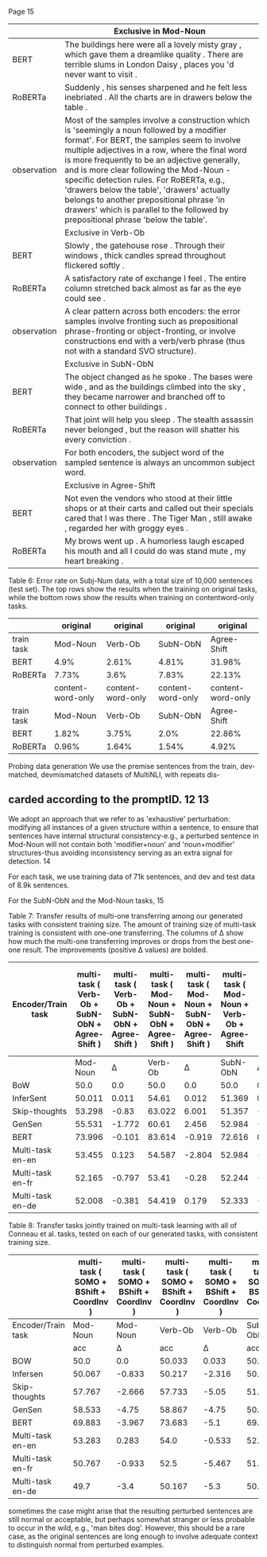 Page 15

|             | Exclusive in Mod-Noun                                                                                                                                                                                                                                                                                                                                                                                                                                                                                                  |
|-------------|------------------------------------------------------------------------------------------------------------------------------------------------------------------------------------------------------------------------------------------------------------------------------------------------------------------------------------------------------------------------------------------------------------------------------------------------------------------------------------------------------------------------|
| BERT        | The buildings here were all a lovely misty gray , which gave them a dreamlike quality . There are terrible slums in London Daisy , places you 'd never want to visit .                                                                                                                                                                                                                                                                                                                                                 |
| RoBERTa     | Suddenly , his senses sharpened and he felt less inebriated . All the charts are in drawers below the table .                                                                                                                                                                                                                                                                                                                                                                                                          |
| observation | Most of the samples involve a construction which is 'seemingly a noun followed by a modifier format'. For BERT, the samples seem to involve multiple adjectives in a row, where the final word is more frequently to be an adjective generally, and is more clear following the Mod-Noun -specific detection rules. For RoBERTa, e.g., 'drawers below the table', 'drawers' actually belongs to another prepositional phrase 'in drawers' which is parallel to the followed by prepositional phrase 'below the table'. |
|             | Exclusive in Verb-Ob                                                                                                                                                                                                                                                                                                                                                                                                                                                                                                   |
| BERT        | Slowly , the gatehouse rose . Through their windows , thick candles spread throughout flickered softly .                                                                                                                                                                                                                                                                                                                                                                                                               |
| RoBERTa     | A satisfactory rate of exchange I feel . The entire column stretched back almost as far as the eye could see .                                                                                                                                                                                                                                                                                                                                                                                                         |
| observation | A clear pattern across both encoders: the error samples involve fronting such as prepositional phrase-fronting or object-fronting, or involve constructions end with a verb/verb phrase (thus not with a standard SVO structure).                                                                                                                                                                                                                                                                                      |
|             | Exclusive in SubN-ObN                                                                                                                                                                                                                                                                                                                                                                                                                                                                                                  |
| BERT        | The object changed as he spoke . The bases were wide , and as the buildings climbed into the sky , they became narrower and branched off to connect to other buildings .                                                                                                                                                                                                                                                                                                                                               |
| RoBERTa     | That joint will help you sleep . The stealth assassin never belonged , but the reason will shatter his every conviction .                                                                                                                                                                                                                                                                                                                                                                                              |
| observation | For both encoders, the subject word of the sampled sentence is always an uncommon subject word.                                                                                                                                                                                                                                                                                                                                                                                                                        |
|             | Exclusive in Agree-Shift                                                                                                                                                                                                                                                                                                                                                                                                                                                                                               |
| BERT        | Not even the vendors who stood at their little shops or at their carts and called out their specials cared that I was there . The Tiger Man , still awake , regarded her with groggy eyes .                                                                                                                                                                                                                                                                                                                            |
| RoBERTa     | My brows went up . A humorless laugh escaped his mouth and all I could do was stand mute , my heart breaking .                                                                                                                                                                                                                                                                                                                                                                                                         |

Table 6: Error rate on Subj-Num data, with a total size of 10,000 sentences (test set). The top rows show the results when the training on original tasks, while the bottom rows show the results when training on contentword-only tasks.

|            | original          | original          | original          | original          |
|------------|-------------------|-------------------|-------------------|-------------------|
| train task | Mod-Noun          | Verb-Ob           | SubN-ObN          | Agree-Shift       |
| BERT       | 4.9%              | 2.61%             | 4.81%             | 31.98%            |
| RoBERTa    | 7.73%             | 3.6%              | 7.83%             | 22.13%            |
|            | content-word-only | content-word-only | content-word-only | content-word-only |
| train task | Mod-Noun          | Verb-Ob           | SubN-ObN          | Agree-Shift       |
| BERT       | 1.82%             | 3.75%             | 2.0%              | 22.86%            |
| RoBERTa    | 0.96%             | 1.64%             | 1.54%             | 4.92%             |

Probing data generation We use the premise sentences from the train, dev-matched, devmismatched datasets of MultiNLI, with repeats dis-

## carded according to the promptID. 12 13

We adopt an approach that we refer to as 'exhaustive' perturbation: modifying all instances of a given structure within a sentence, to ensure that sentences have internal structural consistency-e.g., a perturbed sentence in Mod-Noun will not contain both 'modifier+noun' and 'noun+modifier' structures-thus avoiding inconsistency serving as an extra signal for detection. 14

For each task, we use training data of 71k sentences, and dev and test data of 8.9k sentences.

For the SubN-ObN and the Mod-Noun tasks, 15

Table 7: Transfer results of multi-one transferring among our generated tasks with consistent training size. The amount of training size of multi-task training is consistent with one-one transferring. The columns of ∆ show how much the multi-one transferring improves or drops from the best one-one result. The improvements (positive ∆ values) are bolded.

| Encoder/Train task   | multi-task ( Verb-Ob + SubN-ObN + Agree-Shift )   | multi-task ( Verb-Ob + SubN-ObN + Agree-Shift )   | multi-task ( Mod-Noun + SubN-ObN + Agree-Shift )   | multi-task ( Mod-Noun + SubN-ObN + Agree-Shift )   | multi-task ( Mod-Noun + Verb-Ob + Agree-Shift   | )      | multi-task ( Mod-Noun + Verb-Ob + SubN-ObN )   | multi-task ( Mod-Noun + Verb-Ob + SubN-ObN )   |
|----------------------|---------------------------------------------------|---------------------------------------------------|----------------------------------------------------|----------------------------------------------------|-------------------------------------------------|--------|------------------------------------------------|------------------------------------------------|
|                      | Mod-Noun                                          | ∆                                                 | Verb-Ob                                            | ∆                                                  | SubN-ObN                                        | ∆      | Agree-Shift                                    | ∆                                              |
| BoW                  | 50.0                                              | 0.0                                               | 50.0                                               | 0.0                                                | 50.0                                            | 0.0    | 50.0                                           | 0.0                                            |
| InferSent            | 50.011                                            | 0.011                                             | 54.61                                              | 0.012                                              | 51.369                                          | 0.92   | 54.337                                         | -0.1                                           |
| Skip-thoughts        | 53.298                                            | -0.83                                             | 63.022                                             | 6.001                                              | 51.357                                          | -0.46  | 55.289                                         | 0.034                                          |
| GenSen               | 55.531                                            | -1.772                                            | 60.61                                              | 2.456                                              | 52.984                                          | -0.213 | 54.729                                         | 1.401                                          |
| BERT                 | 73.996                                            | -0.101                                            | 83.614                                             | -0.919                                             | 72.616                                          | 0.09   | 71.257                                         | 0.941                                          |
| Multi-task en-en     | 53.455                                            | 0.123                                             | 54.587                                             | -2.804                                             | 52.984                                          | -0.247 | 51.154                                         | 0.258                                          |
| Multi-task en-fr     | 52.165                                            | -0.797                                            | 53.41                                              | -0.28                                              | 52.244                                          | -1.054 | 52.824                                         | -0.258                                         |
| Multi-task en-de     | 52.008                                            | -0.381                                            | 54.419                                             | 0.179                                              | 52.333                                          | -0.73  | 52.387                                         | -0.863                                         |

Table 8: Transfer tasks jointly trained on multi-task learning with all of Conneau et al. tasks, tested on each of our generated tasks, with consistent training size.

|                    | multi-task ( SOMO + BShift + CoordInv )   | multi-task ( SOMO + BShift + CoordInv )   | multi-task ( SOMO + BShift + CoordInv )   | multi-task ( SOMO + BShift + CoordInv )   | multi-task ( SOMO + BShift + CoordInv )   | multi-task ( SOMO + BShift + CoordInv )   | multi-task ( SOMO + BShift + CoordInv )   | multi-task ( SOMO + BShift + CoordInv )   |
|--------------------|-------------------------------------------|-------------------------------------------|-------------------------------------------|-------------------------------------------|-------------------------------------------|-------------------------------------------|-------------------------------------------|-------------------------------------------|
| Encoder/Train task | Mod-Noun                                  | Mod-Noun                                  | Verb-Ob                                   | Verb-Ob                                   | SubN-ObN                                  | SubN-ObN                                  | Agree-Shift                               | Agree-Shift                               |
|                    | acc                                       | ∆                                         | acc                                       | ∆                                         | acc                                       | ∆                                         | acc                                       | ∆                                         |
| BOW                | 50.0                                      | 0.0                                       | 50.033                                    | 0.033                                     | 50.017                                    | 0.017                                     | 50.0                                      | 0.0                                       |
| Infersen           | 50.067                                    | -0.833                                    | 50.217                                    | -2.316                                    | 50.1                                      | -1.2                                      | 49.933                                    | -0.5                                      |
| Skip-thoughts      | 57.767                                    | -2.666                                    | 57.733                                    | -5.05                                     | 51.3                                      | -0.85                                     | 50.383                                    | -0.4                                      |
| GenSen             | 58.533                                    | -4.75                                     | 58.867                                    | -4.75                                     | 50.533                                    | -1.834                                    | 50.783                                    | -1.617                                    |
| BERT               | 69.883                                    | -3.967                                    | 73.683                                    | -5.1                                      | 69.317                                    | -0.75                                     | 62.367                                    | -1.55                                     |
| Multi-task en-en   | 53.283                                    | 0.283                                     | 54.0                                      | -0.533                                    | 52.617                                    | 0.134                                     | 51.017                                    | 0.084                                     |
| Multi-task en-fr   | 50.767                                    | -0.933                                    | 52.5                                      | -5.467                                    | 51.85                                     | -0.45                                     | 51.05                                     | 0.117                                     |
| Multi-task en-de   | 49.7                                      | -3.4                                      | 50.167                                    | -5.3                                      | 50.3                                      | -1.167                                    | 50.033                                    | -0.5                                      |

sometimes the case might arise that the resulting perturbed sentences are still normal or acceptable, but perhaps somewhat stranger or less probable to occur in the wild, e.g., 'man bites dog'. However, this should be a rare case, as the original sentences are long enough to involve adequate context to distinguish normal from perturbed examples.